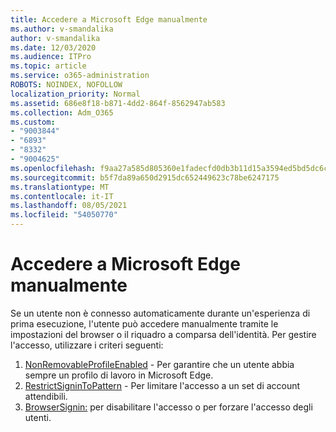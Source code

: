 ```yaml
---
title: Accedere a Microsoft Edge manualmente
ms.author: v-smandalika
author: v-smandalika
ms.date: 12/03/2020
ms.audience: ITPro
ms.topic: article
ms.service: o365-administration
ROBOTS: NOINDEX, NOFOLLOW
localization_priority: Normal
ms.assetid: 686e8f18-b871-4dd2-864f-8562947ab583
ms.collection: Adm_O365
ms.custom:
- "9003844"
- "6893"
- "8332"
- "9004625"
ms.openlocfilehash: f9aa27a585d805360e1fadecfd0db3b11d15a3594ed5bd5dc6c68cec37a4d6a2
ms.sourcegitcommit: b5f7da89a650d2915dc652449623c78be6247175
ms.translationtype: MT
ms.contentlocale: it-IT
ms.lasthandoff: 08/05/2021
ms.locfileid: "54050770"
---
```

# <a name="sign-in-to-microsoft-edge-manually"></a>Accedere a Microsoft Edge manualmente

Se un utente non è connesso automaticamente durante un'esperienza di prima esecuzione, l'utente può accedere manualmente tramite le impostazioni del browser o il riquadro a comparsa dell'identità. Per gestire l'accesso, utilizzare i criteri seguenti:

1. [NonRemovableProfileEnabled](https://docs.microsoft.com/deployedge/microsoft-edge-policies#nonremovableprofileenabled) - Per garantire che un utente abbia sempre un profilo di lavoro in Microsoft Edge.
2. [RestrictSigninToPattern](https://docs.microsoft.com/deployedge/microsoft-edge-policies#restrictsignintopattern) - Per limitare l'accesso a un set di account attendibili.
3. [BrowserSignin:](https://docs.microsoft.com/deployedge/microsoft-edge-policies#browsersignin) per disabilitare l'accesso o per forzare l'accesso degli utenti.

